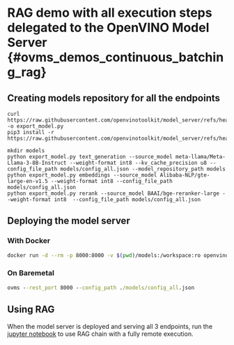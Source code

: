 # RAG demo with all execution steps delegated to the OpenVINO Model Server {#ovms_demos_continuous_batching_rag}


## Creating models repository for all the endpoints

```console
curl https://raw.githubusercontent.com/openvinotoolkit/model_server/refs/heads/releases/2025/0/demos/common/export_models/export_model.py -o export_model.py
pip3 install -r https://raw.githubusercontent.com/openvinotoolkit/model_server/refs/heads/releases/2025/0/demos/common/export_models/requirements.txt

mkdir models
python export_model.py text_generation --source_model meta-llama/Meta-Llama-3-8B-Instruct --weight-format int8 --kv_cache_precision u8 --config_file_path models/config_all.json --model_repository_path models 
python export_model.py embeddings --source_model Alibaba-NLP/gte-large-en-v1.5 --weight-format int8 --config_file_path models/config_all.json
python export_model.py rerank --source_model BAAI/bge-reranker-large --weight-format int8  --config_file_path models/config_all.json
```

## Deploying the model server


### With Docker
```bash
docker run -d --rm -p 8000:8000 -v $(pwd)/models:/workspace:ro openvino/model_server:latest --rest_port 8000 --config_path /workspace/config_all.json
```

### On Baremetal
```bat
ovms --rest_port 8000 --config_path ./models/config_all.json
```

## Using RAG

When the model server is deployed and serving all 3 endpoints, run the [jupyter notebook](https://github.com/openvinotoolkit/model_server/blob/releases/2025/1/demos/continuous_batching/rag/rag_demo.ipynb) to use RAG chain with a fully remote execution.